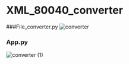 # XML_80040_converter

###File_converter.py
![converter](https://user-images.githubusercontent.com/86562899/165311228-20688f33-e20a-4072-9c63-6b8b23da3c8d.gif)

### App.py
![converter (1)](https://user-images.githubusercontent.com/86562899/165311270-c7947196-63e0-4747-8367-4ed086d4b665.gif)
